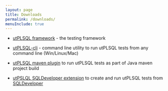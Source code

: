 ```yaml
---
layout: page
title: Downloads
permalink: /downloads/
menuInclude: true
---
```



- [utPLSQL framework](https://github.com/utPLSQL/utPLSQL/releases) - the testing framework 

- [utPLSQL-cli](https://github.com/utPLSQL/utPLSQL-cli/releases) - command line utility to run utPLSQL tests from any command line (Win/Linux/Mac)
 
- [utPLSQL maven plugin](https://github.com/utPLSQL/utPLSQL-maven-plugin/releases) to run utPLSQL tests as part of Java maven project build

- [utPSLQL SQLDeveloper extension](https://github.com/utPLSQL/utPLSQL-SQLDeveloper/releases) to create and run utPLSQL tests from [SQLDeveloper](https://www.oracle.com/database/technologies/appdev/sql-developer.html)
 
